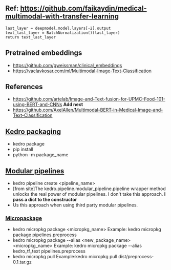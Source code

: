 ## Ref: https://github.com/faikaydin/medical-multimodal-with-transfer-learning

    last_layer = deepmodel.model.layers[-2].output
    text_last_layer = BatchNormalization()(last_layer)
    return text_last_layer

## Pretrained embeddings

* https://github.com/gweissman/clinical_embeddings
* https://vaclavkosar.com/ml/Multimodal-Image-Text-Classification

## References
* https://github.com/artelab/Image-and-Text-fusion-for-UPMC-Food-101-using-BERT-and-CNNs  **Add next**
* https://github.com/AxelAllen/Multimodal-BERT-in-Medical-Image-and-Text-Classification
## [Kedro packaging](https://kedro.readthedocs.io/en/stable/tutorial/package_a_project.html)
* kedro package
* pip install <path-to-wheel-file>
* python -m package_name

## [Modular pipelines](https://kedro.readthedocs.io/en/stable/nodes_and_pipelines/modular_pipelines.html)
* kedro pipeline create <pipeline_name>
* [from site]The kedro.pipeline.modular_pipeline.pipeline wrapper method unlocks the real power of modular pipelines. I don't take this approach. **I pass a dict to the constructor**
* Us this approach when using third party modular pipelines.
### [Micropackage](https://kedro.readthedocs.io/en/stable/nodes_and_pipelines/micro_packaging.html)
* kedro micropkg package <micropkg_name> Example: kedro micropkg package pipelines.preprocess
* kedro micropkg package --alias <new_package_name> <micropkg_name>  Example: kedro micropkg package --alias kedro_tf_text pipelines.preprocess
* kedro micropkg pull           Example:kedro micropkg pull dist/preprocess-0.1.tar.gz

